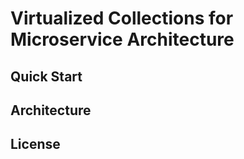 # Virtualized Collections for Microservice Architecture

## Quick Start

## Architecture

## License



